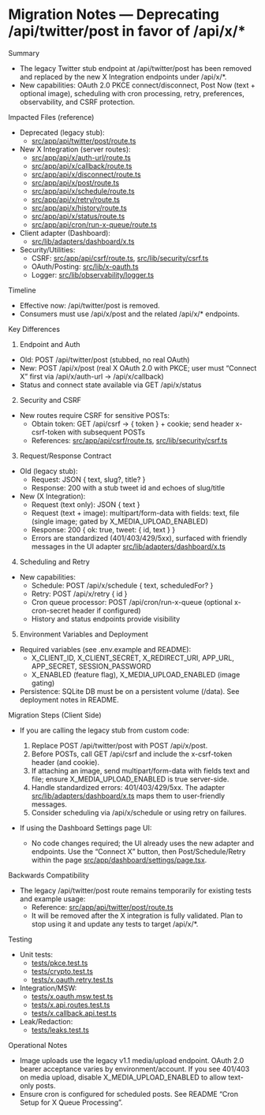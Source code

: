 # Migration Notes — Deprecating /api/twitter/post in favor of /api/x/*

Summary
- The legacy Twitter stub endpoint at /api/twitter/post has been removed and replaced by the new X Integration endpoints under /api/x/*.
- New capabilities: OAuth 2.0 PKCE connect/disconnect, Post Now (text + optional image), scheduling with cron processing, retry, preferences, observability, and CSRF protection.

Impacted Files (reference)
- Deprecated (legacy stub):
  - [src/app/api/twitter/post/route.ts](src/app/api/twitter/post/route.ts)
- New X Integration (server routes):
  - [src/app/api/x/auth-url/route.ts](src/app/api/x/auth-url/route.ts)
  - [src/app/api/x/callback/route.ts](src/app/api/x/callback/route.ts)
  - [src/app/api/x/disconnect/route.ts](src/app/api/x/disconnect/route.ts)
  - [src/app/api/x/post/route.ts](src/app/api/x/post/route.ts)
  - [src/app/api/x/schedule/route.ts](src/app/api/x/schedule/route.ts)
  - [src/app/api/x/retry/route.ts](src/app/api/x/retry/route.ts)
  - [src/app/api/x/history/route.ts](src/app/api/x/history/route.ts)
  - [src/app/api/x/status/route.ts](src/app/api/x/status/route.ts)
  - [src/app/api/cron/run-x-queue/route.ts](src/app/api/cron/run-x-queue/route.ts)
- Client adapter (Dashboard):
  - [src/lib/adapters/dashboard/x.ts](src/lib/adapters/dashboard/x.ts)
- Security/Utilities:
  - CSRF: [src/app/api/csrf/route.ts](src/app/api/csrf/route.ts), [src/lib/security/csrf.ts](src/lib/security/csrf.ts)
  - OAuth/Posting: [src/lib/x-oauth.ts](src/lib/x-oauth.ts)
  - Logger: [src/lib/observability/logger.ts](src/lib/observability/logger.ts)

Timeline
- Effective now: /api/twitter/post is removed.
- Consumers must use /api/x/post and the related /api/x/* endpoints.

Key Differences

1) Endpoint and Auth
- Old: POST /api/twitter/post (stubbed, no real OAuth)
- New: POST /api/x/post (real X OAuth 2.0 with PKCE; user must “Connect X” first via /api/x/auth-url → /api/x/callback)
- Status and connect state available via GET /api/x/status

2) Security and CSRF
- New routes require CSRF for sensitive POSTs:
  - Obtain token: GET /api/csrf → { token } + cookie; send header x-csrf-token with subsequent POSTs
  - References: [src/app/api/csrf/route.ts](src/app/api/csrf/route.ts), [src/lib/security/csrf.ts](src/lib/security/csrf.ts)

3) Request/Response Contract
- Old (legacy stub):
  - Request: JSON { text, slug?, title? }
  - Response: 200 with a stub tweet id and echoes of slug/title
- New (X Integration):
  - Request (text only): JSON { text }
  - Request (text + image): multipart/form-data with fields: text, file (single image; gated by X_MEDIA_UPLOAD_ENABLED)
  - Response: 200 { ok: true, tweet: { id, text } }
  - Errors are standardized (401/403/429/5xx), surfaced with friendly messages in the UI adapter [src/lib/adapters/dashboard/x.ts](src/lib/adapters/dashboard/x.ts)

4) Scheduling and Retry
- New capabilities:
  - Schedule: POST /api/x/schedule { text, scheduledFor? }
  - Retry: POST /api/x/retry { id }
  - Cron queue processor: POST /api/cron/run-x-queue (optional x-cron-secret header if configured)
  - History and status endpoints provide visibility

5) Environment Variables and Deployment
- Required variables (see .env.example and README):
  - X_CLIENT_ID, X_CLIENT_SECRET, X_REDIRECT_URI, APP_URL, APP_SECRET, SESSION_PASSWORD
  - X_ENABLED (feature flag), X_MEDIA_UPLOAD_ENABLED (image gating)
- Persistence: SQLite DB must be on a persistent volume (/data). See deployment notes in README.

Migration Steps (Client Side)

- If you are calling the legacy stub from custom code:
  1) Replace POST /api/twitter/post with POST /api/x/post.
  2) Before POSTs, call GET /api/csrf and include the x-csrf-token header (and cookie).
  3) If attaching an image, send multipart/form-data with fields text and file; ensure X_MEDIA_UPLOAD_ENABLED is true server-side.
  4) Handle standardized errors: 401/403/429/5xx. The adapter [src/lib/adapters/dashboard/x.ts](src/lib/adapters/dashboard/x.ts) maps them to user-friendly messages.
  5) Consider scheduling via /api/x/schedule or using retry on failures.

- If using the Dashboard Settings page UI:
  - No code changes required; the UI already uses the new adapter and endpoints. Use the “Connect X” button, then Post/Schedule/Retry within the page [src/app/dashboard/settings/page.tsx](src/app/dashboard/settings/page.tsx).

Backwards Compatibility

- The legacy /api/twitter/post route remains temporarily for existing tests and example usage:
  - Reference: [src/app/api/twitter/post/route.ts](src/app/api/twitter/post/route.ts)
  - It will be removed after the X integration is fully validated. Plan to stop using it and update any tests to target /api/x/*.

Testing

- Unit tests:
  - [tests/pkce.test.ts](tests/pkce.test.ts)
  - [tests/crypto.test.ts](tests/crypto.test.ts)
  - [tests/x.oauth.retry.test.ts](tests/x.oauth.retry.test.ts)
- Integration/MSW:
  - [tests/x.oauth.msw.test.ts](tests/x.oauth.msw.test.ts)
  - [tests/x.api.routes.test.ts](tests/x.api.routes.test.ts)
  - [tests/x.callback.api.test.ts](tests/x.callback.api.test.ts)
- Leak/Redaction:
  - [tests/leaks.test.ts](tests/leaks.test.ts)

Operational Notes

- Image uploads use the legacy v1.1 media/upload endpoint. OAuth 2.0 bearer acceptance varies by environment/account. If you see 401/403 on media upload, disable X_MEDIA_UPLOAD_ENABLED to allow text-only posts.
- Ensure cron is configured for scheduled posts. See README “Cron Setup for X Queue Processing”.